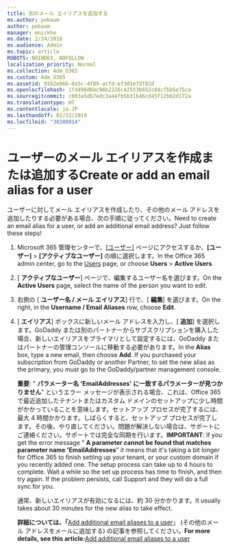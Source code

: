 ```yaml
---
title: 別のメール エイリアスを追加する
ms.author: pebaum
author: pebaum
manager: mnirkhe
ms.date: 2/24/2018
ms.audience: Admin
ms.topic: article
ROBOTS: NOINDEX, NOFOLLOW
localization_priority: Normal
ms.collection: Adm_O365
ms.custom: Adm_O365
ms.assetid: 91b2e06b-0a5c-4f89-acfd-ef301e7df82d
ms.openlocfilehash: 1fd498dbbc96b2226c42553b652c04cfbb5e75ca
ms.sourcegitcommit: c003a5db7edc3a44fb5b31b46cd45f12b62d172a
ms.translationtype: HT
ms.contentlocale: ja-JP
ms.lasthandoff: 02/22/2019
ms.locfileid: "30208014"
---
```

# <a name="create-or-add-an-email-alias-for-a-user"></a><span data-ttu-id="c21fe-102">ユーザーのメール エイリアスを作成または追加する</span><span class="sxs-lookup"><span data-stu-id="c21fe-102">Create or add an email alias for a user</span></span>

<span data-ttu-id="c21fe-p101">ユーザーに対してメール エイリアスを作成したり、その他のメール アドレスを追加したりする必要がある場合、次の手順に従ってください。</span><span class="sxs-lookup"><span data-stu-id="c21fe-p101">Need to create an email alias for a user, or add an additional email address? Just follow these steps!</span></span>
  
1. <span data-ttu-id="c21fe-105">Microsoft 365 管理センターで、[[ユーザー]](https://go.microsoft.com/fwlink/p/?linkid=834822) ページにアクセスするか、**[ユーザー]** \> **[アクティブなユーザー]** の順に選択します。</span><span class="sxs-lookup"><span data-stu-id="c21fe-105">In the Office 365 admin center, go to the [Users](https://go.microsoft.com/fwlink/p/?linkid=834822) page, or choose **Users** \> **Active Users**.</span></span>
    
2. <span data-ttu-id="c21fe-106">[ **アクティブなユーザー**] ページで、編集するユーザー名を選びます。</span><span class="sxs-lookup"><span data-stu-id="c21fe-106">On the **Active Users** page, select the name of the person you want to edit.</span></span> 
    
3. <span data-ttu-id="c21fe-107">右側の [ **ユーザー名 / メール エイリアス**] 行で、[ **編集**] を選びます。</span><span class="sxs-lookup"><span data-stu-id="c21fe-107">On the right, in the **Username / Email Aliases** row, choose **Edit**.</span></span>
    
4. <span data-ttu-id="c21fe-p102">[ **エイリアス**] ボックスに新しいメール アドレスを入力し、[ **追加**] を選択します。GoDaddy または別のパートナーからサブスクリプションを購入した場合、新しいエイリアスをプライマリとして設定するには、GoDaddy またはパートナーの管理コンソールに移動する必要があります。</span><span class="sxs-lookup"><span data-stu-id="c21fe-p102">In the **Alias** box, type a new email, then choose **Add**. If you purchased your subscription from GoDaddy or another Partner, to set the new alias as the primary, you must go to the GoDaddy/partner management console.</span></span> 
    
    <span data-ttu-id="c21fe-p103">**重要**: " **パラメーター名 'EmailAddresses' に一致するパラメーターが見つかりません**" というエラー メッセージが表示される場合、これは、Office 365 で最近追加したテナントまたはカスタム ドメインのセットアップに少し時間がかかっていることを意味します。セットアップ プロセスが完了するには、最大 4 時間かかります。しばらくすると、セットアップ プロセスが完了します。その後、やり直してください。問題が解決しない場合は、サポートにご連絡ください。サポートでは完全な同期を行います。</span><span class="sxs-lookup"><span data-stu-id="c21fe-p103">**IMPORTANT**: If you get the error message " **A parameter cannot be found that matches parameter name 'EmailAddresses**" it means that it's taking a bit longer for Office 365 to finish setting up your tenant, or your custom domain if you recently added one. The setup process can take up to 4 hours to complete. Wait a while so the set up process has time to finish, and then try again. If the problem persists, call Support and they will do a full sync for you.</span></span>
    
    <span data-ttu-id="c21fe-114">通常、新しいエイリアスが有効になるには、約 30 分かかります。</span><span class="sxs-lookup"><span data-stu-id="c21fe-114">It usually takes about 30 minutes for the new alias to take effect.</span></span>
    
    <span data-ttu-id="c21fe-115">**詳細については、「**[Add additional email aliases to a user](https://support.office.com/article/Add-additional-email-aliases-to-a-user-0b0bd900-68b1-4bf5-808b-5d240a7739f4.aspx)」 (その他のメール アドレスをメールに追加する) の記事を参照してください。</span><span class="sxs-lookup"><span data-stu-id="c21fe-115">**For more details, see this article:**[Add additional email aliases to a user](https://support.office.com/article/Add-additional-email-aliases-to-a-user-0b0bd900-68b1-4bf5-808b-5d240a7739f4.aspx)</span></span>
    

